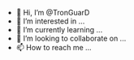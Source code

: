 - 👋 Hi, I’m @TronGuarD
- 👀 I’m interested in ...
- 🌱 I’m currently learning ...
- 💞️ I’m looking to collaborate on ...
- 📫 How to reach me ...

<!---
TronGuarD/TronGuarD is a ✨ special ✨ repository because its `README.md` (this file) appears on your GitHub profile.
You can click the Preview link to take a look at your changes.
--->
